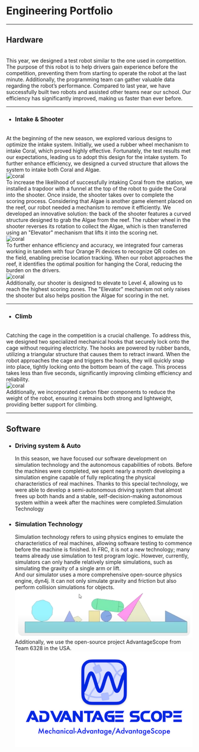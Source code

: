 # Engineering Portfolio
---
## Hardware
<br> 
This year, we designed a test robot similar to the one used in competition. The purpose of this robot is to help drivers gain experience before the competition, preventing them from starting to operate the robot at the last minute. Additionally, the programming team can gather valuable data regarding the robot’s performance. Compared to last year, we have successfully built two robots and assisted other teams near our school. Our efficiency has significantly improved, making us faster than ever before.

---


+ ### Intake & Shooter
<br>At the beginning of the new season, we explored various designs to optimize the intake system. Initially, we used a rubber wheel mechanism to intake Coral, which proved highly effective. Fortunately, the test results met our expectations, leading us to adopt this design for the intake system. To further enhance efficiency, we designed a curved structure that allows the system to intake both Coral and Algae.
<br>![coral](coral.jpg)
<br>
To increase the likelihood of successfully intaking Coral from the station, we installed a trapdoor with a funnel at the top of the robot to guide the Coral into the shooter. Once inside, the shooter takes over to complete the scoring process.
Considering that Algae is another game element placed on the reef, our robot needed a mechanism to remove it efficiently. We developed an innovative solution: the back of the shooter features a curved structure designed to grab the Algae from the reef. The rubber wheel in the shooter reverses its rotation to collect the Algae, which is then transferred using an "Elevator" mechanism that lifts it into the scoring net.
<br>![coral](algae.jpg)
<br>
To further enhance efficiency and accuracy, we integrated four cameras working in tandem with four Orange Pi devices to recognize QR codes on the field, enabling precise location tracking. When our robot approaches the reef, it identifies the optimal position for hanging the Coral, reducing the burden on the drivers. 
<br>![coral](orange.jpg)
<br>
Additionally, our shooter is designed to elevate to Level 4, allowing us to reach the highest scoring zones. The "Elevator" mechanism not only raises the shooter but also helps position the Algae for scoring in the net.

---
+ ### Climb
<br>Catching the cage in the competition is a crucial challenge. To address this, we designed two specialized mechanical hooks that securely lock onto the cage without requiring electricity.
The hooks are powered by rubber bands, utilizing a triangular structure that causes them to retract inward. When the robot approaches the cage and triggers the hooks, they will quickly snap into place, tightly locking onto the bottom beam of the cage. This process takes less than five seconds, significantly improving climbing efficiency and reliability.
<br>![coral](hook.jpg)
<br>
Additionally, we incorporated carbon fiber components to reduce the weight of the robot, ensuring it remains both strong and lightweight, providing better support for climbing.


---
## Software

+ ### Driving system & Auto
    In this season, we have focused our software development on simulation technology and the autonomous capabilities of robots. Before the machines were completed, we spent nearly a month developing a simulation engine capable of fully replicating the physical characteristics of real machines. Thanks to this special technology, we were able to develop a semi-autonomous driving system that almost frees up both hands and a stable, self-decision-making autonomous system within a week after the machines were completed.Simulation Technology



+ ### Simulation Technology
    Simulation technology refers to using physics engines to emulate the characteristics of real machines, allowing software testing to commence before the machine is finished. In FRC, it is not a new technology; many teams already use simulation to test program logic. However, currently, simulators can only handle relatively simple simulations, such as simulating the gravity of a single arm or lift. <br> And our simulator uses a more comprehensive open-source physics engine, dyn4j. It can not only simulate gravity and friction but also perform collision simulations for objects.![dyn4j](dyn4j.PNG) <br> Additionally, we use the open-source project AdvantageScope from Team 6328 in the USA.
    ![AdvantageScope](image.png)
